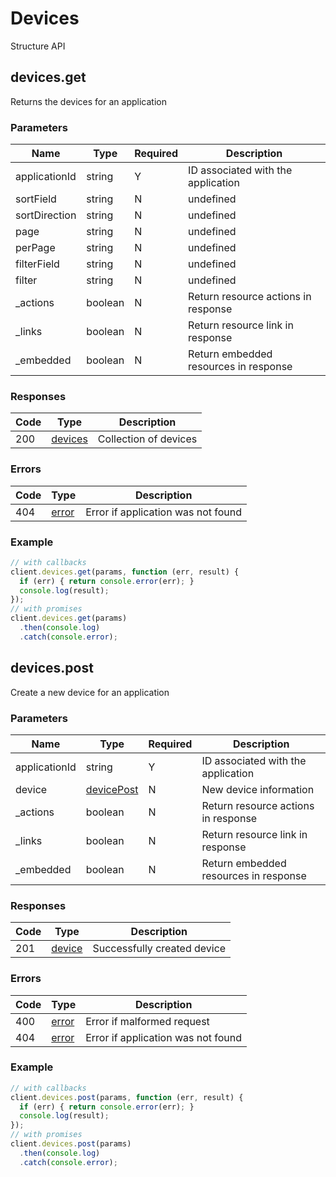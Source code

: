 # Devices
Structure API

## devices.get
Returns the devices for an application



### Parameters
| Name | Type | Required | Description |
| ---- | ---- | -------- | ----------- |
| applicationId | string | Y | ID associated with the application |
| sortField | string | N | undefined |
| sortDirection | string | N | undefined |
| page | string | N | undefined |
| perPage | string | N | undefined |
| filterField | string | N | undefined |
| filter | string | N | undefined |
| _actions | boolean | N | Return resource actions in response |
| _links | boolean | N | Return resource link in response |
| _embedded | boolean | N | Return embedded resources in response |

### Responses
| Code | Type | Description |
| ---- | ---- | ----------- |
| 200 | [devices](_schemas.md#devices) | Collection of devices |

### Errors
| Code | Type | Description |
| ---- | ---- | ----------- |
| 404 | [error](_schemas.md#error) | Error if application was not found |

### Example
```javascript
// with callbacks
client.devices.get(params, function (err, result) {
  if (err) { return console.error(err); }
  console.log(result);
});
// with promises
client.devices.get(params)
  .then(console.log)
  .catch(console.error);
```
## devices.post
Create a new device for an application



### Parameters
| Name | Type | Required | Description |
| ---- | ---- | -------- | ----------- |
| applicationId | string | Y | ID associated with the application |
| device | [devicePost](_schemas.md#devicepost) | N | New device information |
| _actions | boolean | N | Return resource actions in response |
| _links | boolean | N | Return resource link in response |
| _embedded | boolean | N | Return embedded resources in response |

### Responses
| Code | Type | Description |
| ---- | ---- | ----------- |
| 201 | [device](_schemas.md#device) | Successfully created device |

### Errors
| Code | Type | Description |
| ---- | ---- | ----------- |
| 400 | [error](_schemas.md#error) | Error if malformed request |
| 404 | [error](_schemas.md#error) | Error if application was not found |

### Example
```javascript
// with callbacks
client.devices.post(params, function (err, result) {
  if (err) { return console.error(err); }
  console.log(result);
});
// with promises
client.devices.post(params)
  .then(console.log)
  .catch(console.error);
```

